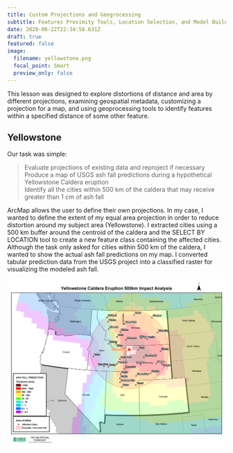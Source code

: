 ```yaml
---
title: Custom Projections and Geogrocessing
subtitle: Features Proximity Tools, Location Selection, and Model Builder
date: 2020-06-22T22:34:58.631Z
draft: true
featured: false
image:
  filename: yellowstone.png
  focal_point: Smart
  preview_only: false
---
```

This lesson was designed to explore distortions of distance and area by different projections, examining geospatial metadata, customizing a projection for a map, and using geoprocessing tools to identify features within a specified distance of some other feature.

## Yellowstone

Our task was simple:

> Evaluate projections of existing data and reproject if necessary\
> Produce a map of USGS ash fall predictions during a hypothetical Yellowstone Caldera eruption\
> Identify all the cities within 500 km of the caldera that may receive greater than 1 cm of ash fall

ArcMap allows the user to define their own projections. In my case, I wanted to define the extent of my equal area projection in order to reduce distortion around my subject area (Yellowstone).  I extracted cities using a 500 km buffer around the centroid of the caldera and the SELECT BY LOCATION tool to create a new feature class containing the affected cities. Although the task only asked for cities within 500 km of the caldera, I wanted to show the actual ash fall predictions on my map. I converted tabular prediction data from the USGS project into a classified raster for visualizing the modeled ash fall.

![](yellowstone.png)